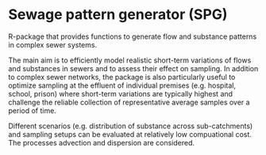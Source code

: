 # Sewage pattern generator (SPG)

R-package that provides functions to generate flow and substance patterns
  in complex sewer systems. 

The main aim is to efficiently model realistic short-term variations
  of flows and substances in sewers and to assess their effect on
  sampling.  In addition to complex sewer networks, the package is
  also particularly useful to optimize sampling at the effluent of
  individual premises (e.g. hospital, school, prison) where short-term
  variations are typically highest and challenge the reliable
  collection of representative average samples over a period of time.

  Different scenarios (e.g. distribution of substance across
  sub-catchments) and sampling setups can be evaluated at relatively
  low compuational cost. The processes advection and dispersion are
  considered.